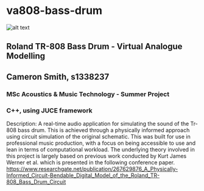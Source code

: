 # va808-bass-drum

![alt text](https://upload.wikimedia.org/wikipedia/commons/thumb/4/4c/Roland_TR-808_%28large%29.jpg/1920px-Roland_TR-808_%28large%29.jpg)

## Roland TR-808 Bass Drum - Virtual Analogue Modelling
## Cameron Smith, s1338237
### MSc Acoustics & Music Technology - Summer Project
### C++, using JUCE framework

Description: A real-time audio application for simulating the sound of the Tr-808 bass drum. This is achieved through a physically informed approach using circuit simulation of the original schematic. This was built for use in professional music production, with a focus on being accessible to use and lean in terms of computational workload. The underlying theory involved in this project is largely based on previous work conducted by Kurt James Werner et al. which is presented in the following conference paper. https://www.researchgate.net/publication/267629876_A_Physically-Informed_Circuit-Bendable_Digital_Model_of_the_Roland_TR-808_Bass_Drum_Circuit
